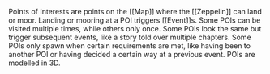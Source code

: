 Points of Interests are points on the [[Map]] where the [[Zeppelin]] can land or moor. Landing or mooring at a POI triggers [[Event]]s. Some POIs can be visited multiple times, while others only once.
Some POIs look the same but trigger subsequent events, like a story told over multiple chapters.
Some POIs only spawn when certain requirements are met, like having been to another POI or having decided a certain way at a previous event.
POIs are modelled in 3D.